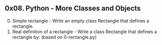 ## 0x08. Python - More Classes and Objects ##
0. Simple rectangle - Write an empty class Rectangle that defines a rectangle.
1. Real definition of a rectangle - Write a class Rectangle that defines a rectangle by: (based on 0-rectangle.py)
